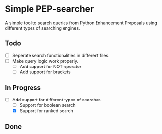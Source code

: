 # Simple PEP-searcher

A simple tool to search queries from Python Enhancement Proposals using
different types of searching engines.

## Todo

- [ ] Seperate search functionalities in different files.
- [ ] Make query logic work properly.
  - [ ] Add support for NOT-operator
  - [ ] Add support for brackets

## In Progress

- [ ] Add support for different types of searches
  - [ ] Support for boolean search
  - [x] Support for ranked search

## Done



